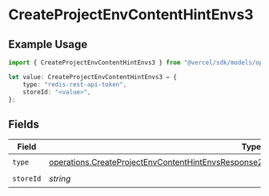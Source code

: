 # CreateProjectEnvContentHintEnvs3

## Example Usage

```typescript
import { CreateProjectEnvContentHintEnvs3 } from "@vercel/sdk/models/operations";

let value: CreateProjectEnvContentHintEnvs3 = {
    type: "redis-rest-api-token",
    storeId: "<value>",
};
```

## Fields

| Field                                                                                                                                                                                                          | Type                                                                                                                                                                                                           | Required                                                                                                                                                                                                       | Description                                                                                                                                                                                                    |
| -------------------------------------------------------------------------------------------------------------------------------------------------------------------------------------------------------------- | -------------------------------------------------------------------------------------------------------------------------------------------------------------------------------------------------------------- | -------------------------------------------------------------------------------------------------------------------------------------------------------------------------------------------------------------- | -------------------------------------------------------------------------------------------------------------------------------------------------------------------------------------------------------------- |
| `type`                                                                                                                                                                                                         | [operations.CreateProjectEnvContentHintEnvsResponse201ApplicationJSONResponseBodyCreated23Type](../../models/operations/createprojectenvcontenthintenvsresponse201applicationjsonresponsebodycreated23type.md) | :heavy_check_mark:                                                                                                                                                                                             | N/A                                                                                                                                                                                                            |
| `storeId`                                                                                                                                                                                                      | *string*                                                                                                                                                                                                       | :heavy_check_mark:                                                                                                                                                                                             | N/A                                                                                                                                                                                                            |
